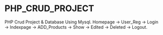 # PHP_CRUD_PROJECT
PHP Crud Project & Database Using Mysql.
Homepage -> User_Reg -> Login -> Indexpage -> ADD_Products -> Show -> Edited -> Deleted -> Logout.
